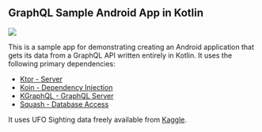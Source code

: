 ## GraphQL Sample Android App in Kotlin

![](/images/intro_image_brwngrldev_graphql.png)

This is a sample app for demonstrating creating an Android application that gets its data from a GraphQL API written entirely in Kotlin. It uses the following primary dependencies:
* [Ktor - Server](http://ktor.io)
* [Koin - Dependency Injection](https://github.com/Ekito/koin)
* [KGraphQL - GraphQL Server](https://github.com/pgutkowski/KGraphQL) 
* [Squash - Database Access](https://github.com/orangy/squash)


It uses UFO Sighting data freely available from [Kaggle](https://www.kaggle.com/NUFORC/ufo-sightings).